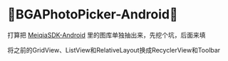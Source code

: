 :running:BGAPhotoPicker-Android:running:
============

打算把 [MeiqiaSDK-Android](https://github.com/Meiqia/MeiqiaSDK-Android) 里的图库单独抽出来，先挖个坑，后面来填

将之前的GridView、ListView和RelativeLayout换成RecyclerView和Toolbar
